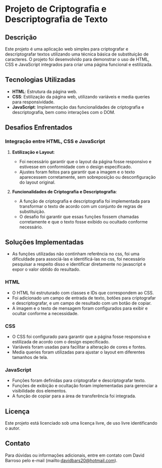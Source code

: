 # Projeto de Criptografia e Descriptografia de Texto

## Descrição

Este projeto é uma aplicação web simples para criptografar e descriptografar textos utilizando uma técnica básica de substituição de caracteres. O projeto foi desenvolvido para demonstrar o uso de HTML, CSS e JavaScript integrados para criar uma página funcional e estilizada.

## Tecnologias Utilizadas

- **HTML**: Estrutura da página web.
- **CSS**: Estilização da página web, utilizando variáveis e media queries para responsividade.
- **JavaScript**: Implementação das funcionalidades de criptografia e descriptografia, bem como interações com o DOM.

## Desafios Enfrentados

### Integração entre HTML, CSS e JavaScript

1. **Estilização e Layout**:
   - Foi necessário garantir que o layout da página fosse responsivo e estivesse em conformidade com o design especificado.
   - Ajustes foram feitos para garantir que a imagem e o texto aparecessem corretamente, sem sobreposição ou desconfiguração do layout original.

2. **Funcionalidades de Criptografia e Descriptografia**:
   - A função de criptografia e descriptografia foi implementada para transformar o texto de acordo com um conjunto de regras de substituição.
   - O desafio foi garantir que essas funções fossem chamadas corretamente e que o texto fosse exibido ou ocultado conforme necessário.
     
## Soluções Implementadas
   - As funções utilizadas não continham referência no css, foi uma dificuldade para associá-las e identificá-las no css, foi necessário pesquisar a respeito disso e
     identificar diretamente no javascript e expor o valor obtido do resultado.
     
### HTML
- O HTML foi estruturado com classes e IDs que correspondem ao CSS.
- Foi adicionado um campo de entrada de texto, botões para criptografar e descriptografar, e um campo de resultado com um botão de copiar.
- A imagem e o texto de mensagem foram configurados para exibir e ocultar conforme a necessidade.

### CSS

- O CSS foi configurado para garantir que a página fosse responsiva e estilizada de acordo com o design especificado.
- Variáveis foram usadas para facilitar a alteração de cores e fontes.
- Media queries foram utilizadas para ajustar o layout em diferentes tamanhos de tela.

### JavaScript

- Funções foram definidas para criptografar e descriptografar texto.
- Funções de exibição e ocultação foram implementadas para gerenciar a visibilidade dos elementos.
- A função de copiar para a área de transferência foi integrada.

## Licença

Este projeto está licenciado sob uma licença livre, de uso livre identificando o autor.

## Contato

Para dúvidas ou informações adicionais, entre em contato com David Barroso pelo e-mail (mailto:davidbars20@hotmail.com).

